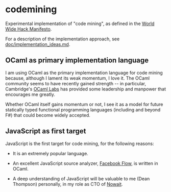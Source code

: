 # codemining

Experimental implementation of "code mining", as defined in the
[World Wide Hack Manifesto](https://github.com/WorldWideHack/manifesto).

For a description of the implementation approach, see [doc/implementation_ideas.md](doc/implementation_ideas.md).

## OCaml as primary implementation language

I am using OCaml as the primary implementation language for code mining because, although I lament its weak momentum, I love it. The OCaml community seems to have recently gained strength -- in particular, Cambridge's [OCaml Labs](http://www.cl.cam.ac.uk/projects/ocamllabs/) has provided some leadership and manpower that encourages me greatly.

Whether OCaml itself gains momentum or not, I see it as a model for future statically typed functional programming languages (including and beyond F#) that could become widely accepted.
  
## JavaScript as first target

JavaScript is the first target for code mining, for the following reasons:

* It is an extremely popular language.

* An excellent JavaScript source analyzer, [Facebook Flow](http://flowtype.org), is written in OCaml.

* A deep understanding of JavaScript will be valuable to me (Dean Thompson) personally, in my role
  as CTO of [Nowait](http://nowait.com).
